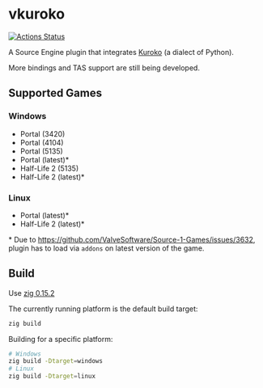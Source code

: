 # vkuroko

[![Actions Status](https://github.com/evanlin96069/vkuroko/actions/workflows/CI.yml/badge.svg)](https://github.com/evanlin96069/vkuroko/actions?query=branch%3Amaster)

A Source Engine plugin that integrates [Kuroko](https://github.com/kuroko-lang/kuroko/) (a dialect of Python).

More bindings and TAS support are still being developed.

## Supported Games

### Windows
- Portal (3420)
- Portal (4104)
- Portal (5135)
- Portal (latest)*
- Half-Life 2 (5135)
- Half-Life 2 (latest)*

### Linux
- Portal (latest)*
- Half-Life 2 (latest)*

\* Due to https://github.com/ValveSoftware/Source-1-Games/issues/3632, plugin has to load via `addons` on latest version of the game.

## Build

Use [zig 0.15.2](https://ziglang.org/download/#release-0.15.2)

The currently running platform is the default build target:

```sh
zig build
```

Building for a specific platform:

```sh
# Windows
zig build -Dtarget=windows
# Linux
zig build -Dtarget=linux
```

